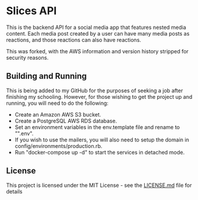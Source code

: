 # Slices API

This is the backend API for a social media app that features nested media content.
Each media post created by a user can have many media posts as reactions, and those
reactions can also have reactions.

This was forked, with the AWS information and version history stripped for security reasons.

## Building and Running

This is being added to my GitHub for the purposes of seeking a job after finishing my schooling.
However, for those wishing to get the project up and running, you will need to do the following:
- Create an Amazon AWS S3 bucket.
- Create a PostgreSQL AWS RDS database.
- Set an environment variables in the env.template file and rename to "".env".
- If you wish to use the mailers, you will also need to setup the domain in config/environments/production.rb.
- Run "docker-compose up -d" to start the services in detached mode.

## License

This project is licensed under the MIT License - see the [LICENSE.md](LICENSE.md) file for details
